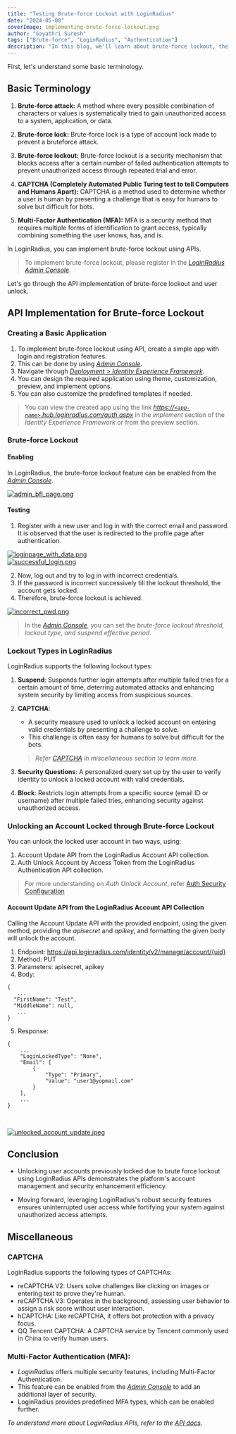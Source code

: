 ```yaml
---
title: "Testing Brute-force Lockout with LoginRadius"
date: "2024-05-08"
coverImage: implementing-brute-force-lockout.png
author: "Gayathri Suresh"
tags: ["Brute-force", "LoginRadius", "Authentication"]
description: "In this blog, we'll learn about brute-force lockout, the creation of a basic app using Identity Experience Framework, and how to unlock a user account using APIs."
---
```


First, let's understand some basic terminology.

## Basic Terminology

1. **Brute-force attack:** A method where every possible combination of characters or values is systematically tried to gain unauthorized access to a system, application, or data.

2. **Brute-force lock:** Brute-force lock is a type of account lock made to prevent a bruteforce attack.

3. **Brute-force lockout:** Brute-force lockout is a security mechanism that blocks access after a certain number of failed authentication attempts to prevent unauthorized access through repeated trial and error.

4. **CAPTCHA (Completely Automated Public Turing test to tell Computers and Humans Apart):** CAPTCHA is a method used to determine whether a user is human by presenting a challenge that is easy for humans to solve but difficult for bots.

5. **Multi-Factor Authentication (MFA):** MFA is a security method that requires multiple forms of identification to grant access, typically combining something the user knows, has, and is.

In LoginRadius, you can implement brute-force lockout using APIs.

> To implement brute-force lockout, please register in the [_LoginRadius Admin Console_](https://admin-console.loginradius.com/dashboard).

Let's go through the API implementation of brute-force lockout and user unlock.

## API Implementation for Brute-force Lockout

### Creating a Basic Application
1. To implement brute-force lockout using API, create a simple app with login and registration features.
2. This can be done by using _[Admin Console](https://admin-console.loginradius.com/deployment/idx)_.
3. Navigate through _[Deployment > Identity Experience Framework](https://devadmin-console.lrinternal.com/deployment/idx)_.
4. You can design the required application using theme, customization, preview, and implement options.
5. You can also customize the predefined templates if needed.

> You can view the created app using the link _[https://`<app-name>`.hub.loginradius.com/auth.aspx](https://`<app-name>`.hub.loginradius.com/auth.aspx)_ in the _implement_ section of the _Identity Experience Framework_ or from the preview section.

### Brute-force Lockout

#### Enabling

In LoginRadius, the brute-force lockout feature can be enabled from the _[Admin Console](https://admin-console.loginradius.com/platform-security/account-protection/auth-security/brute-force-lockout)_.

[![admin_bfl_page.png](assets/admin_bfl_page.png)](assets/admin_bfl_page.png)

#### Testing

1. Register with a new user and log in with the correct email and password. It is observed that the user is redirected to the profile page after authentication.

[![loginpage_with_data.png](assets/loginpage_with_data.png)](assets/loginpage_with_data.png)
<br>
[![successful_login.png](assets/successful_login.png)](assets/successful_login.png)

2. Now, log out and try to log in with incorrect credentials.
3. If the password is incorrect successively till the lockout threshold, the account gets locked. 
4. Therefore, brute-force lockout is achieved.

[![incorrect_pwd.png](assets/incorrect_pwd.png)](assets/incorrect_pwd.png)

> In the _[Admin Console](https://admin-console.loginradius.com/platform-security/account-protection/auth-security/brute-force-lockout)_, you can set the _brute-force lockout threshold, lockout type, and suspend effective period_. 

### Lockout Types in LoginRadius
LoginRadius supports the following lockout types: 

1. __Suspend__: Suspends further login attempts after multiple failed tries for a certain amount of time, deterring automated attacks and enhancing system security by limiting access from suspicious sources.

2. __CAPTCHA__: 
    - A security measure used to unlock a locked account on entering valid credentials by presenting a challenge to solve. 
    - This challenge is often easy for humans to solve but difficult for the bots.

    > _Refer [CAPTCHA](#captcha) in miscellaneous section to learn more_.

3. __Security Questions__: A personalized query set up by the user to verify identity to unlock a locked account with valid credentials.
4. __Block__: Restricts login attempts from a specific source (email ID or username) after multiple failed tries, enhancing security against unauthorized access.

### Unlocking an Account Locked through Brute-force Lockout

You can unlock the locked user account in two ways, using:

1. Account Update API from the LoginRadius Account API collection.
2. Auth Unlock Account by Access Token from the LoginRadius Authentication API collection.

> For more understanding on _Auth Unlock Account_, refer [Auth Security Configuration](https://www.loginradius.com/docs/api/v2/admin-console/platform-security/auth-security-configuration/)

#### Account Update API from the LoginRadius Account API Collection

Calling the Account Update API with the provided endpoint, using the given method, providing the _apisecret_ and _apikey_, and formatting the given body will unlock the account.

1. Endpoint: https://api.loginradius.com/identity/v2/manage/account/{uid}
2. Method: PUT
3. Parameters: apisecret, apikey
4. Body:

```
{
   ...
  "FirstName": "Test",
  "MiddleName": null,
   ...
}
```

5. Response:

```
{
    ...
    "LoginLockedType": "None",
    "Email": [
        {
            "Type": "Primary",
            "Value": "user1@yopmail.com"
        }
    ],
    ...
}
```

<br>

[![unlocked_account_update.jpeg](assets/unlocked_account_update.jpeg)](assets/unlocked_account_update.jpeg)

## Conclusion

- Unlocking user accounts previously locked due to brute force lockout using LoginRadius APIs demonstrates the platform's account management and security enhancement efficiency.

- Moving forward, leveraging LoginRadius's robust security features ensures uninterrupted user access while fortifying your system against unauthorized access attempts.

## Miscellaneous

### CAPTCHA
LoginRadius supports the following types of CAPTCHAs: 

- reCAPTCHA V2: Users solve challenges like clicking on images or entering text to prove they're human.
- reCAPTCHA V3: Operates in the background, assessing user behavior to assign a risk score without user interaction.
- hCAPTCHA: Like reCAPTCHA, it offers bot protection with a privacy focus.
- QQ Tencent CAPTCHA: A CAPTCHA service by Tencent commonly used in China to verify human users.

### Multi-Factor Authentication (MFA): 
- _LoginRadius_ offers multiple security features, including Multi-Factor Authentication. 
- This feature can be enabled from the _[Admin Console](https://admin-console.loginradius.com/dashboard)_ to add an additional layer of security.
- LoginRadius provides predefined MFA types, which can be enabled further.

_To understand more about LoginRadius APIs, refer to the [API docs](https://www.loginradius.com/docs/api/v2/getting-started/introduction/)_.


